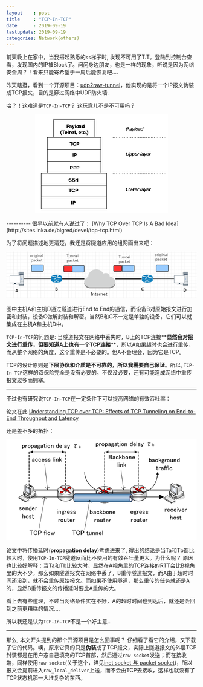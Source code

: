 ```yaml
---
layout    : post
title     : "TCP-In-TCP"
date      : 2019-09-19
lastupdate: 2019-09-19
categories: Network(others)
---
```

前天晚上在家中，当我搭起熟悉的`ss`梯子时, 发现不可用了T.T。登陆到控制台查看，发现国内的IP被Block了。问问身边朋友，也是一样的现象，听说是因为网络安全周？！看来只能寄希望于一周后能恢复吧....

昨天瞎逛，看到一个开源项目：[udp2raw-tunnel](https://github.com/wangyu-/udp2raw-tunnel)，他实现的是将一个IP报文伪装成TCP报文，目的是穿过网络中UDP防火墙.

哈？！这难道是`TCP-In-TCP`？ 这玩意儿不是不可用吗？

<p align="center"><img src="/assets/img/tcp-in-tcp/stack-tcp.PNG"></p>
----------
很早以前就有人说过了：
[Why TCP Over TCP Is A Bad Idea](http://sites.inka.de/bigred/devel/tcp-tcp.html)

为了将问题描述地更清楚，我还是将隧道应用的组网画出来吧：


<p align="center"><img src="/assets/img/tcp-in-tcp/tunnel.PNG"></p>

图中主机A和主机D通过隧道进行End to End的通信，而设备B对原始报文进行加密和封装，设备C做解封装和解密。当然B和C不一定是单独的设备，它们可以就集成在主机A和主机D中。

`TCP-In-TCP`的问题是: 当隧道报文在网络中丢失时，B上的TCP连接**<B-C>**显然会对报文进行重传，但要知道A上也有一个TCP连接**<A-D>**，所以A如果超时也会进行重传，而从整个网络的角度，这个重传是不必要的。但A不会理会，因为它是TCP。

TCP的设计原则是**下层协议和介质是不可靠的，所以我需要自己保证**。所以, `TCP-In-TCP`这样的双保险完全是没有必要的。不仅没必要，还有可能造成网络中重传报文过多而拥塞。

-----------

不过也有研究说`TCP-In-TCP`在一定条件下可以提高网络的有效吞吐率：

论文在此 [Understanding TCP over TCP: Effects of TCP Tunneling on End-to-End Throughput and Latency](http://citeseerx.ist.psu.edu/viewdoc/download?doi=10.1.1.78.5815&rep=rep1&type=pdf)

还是差不多的拓扑：

<p align="center"><img src="/assets/img/tcp-in-tcp/topo.PNG"></p>

论文中将传播延时(**propagation delay**)考虑进来了, 得出的结论是当Ta和Tb都比较大时，使用`TCP-In-TCP`隧道反而比不使用的有效吞吐量更大。为什么呢？ 原因也比较好解释：当Ta和Tb比较大时，显然在A视角里的TCP连接<A-D>的RTT会比B视角里的<B-D>大不少，那么如果隧道报文在网络中丢了，B重传隧道报文，而A由于超时时间还没到，就不会重传原始报文。而如果不使用隧道，那么重传的任务就还是A的，显然B重传报文的传播延时要比A重传的大。

看上去有些道理，不过当网络条件实在不好，A的超时时间也到达后，就还是会回到之前更糟糕的情况....

所以我还是认为`TCP-In-TCP`不是一个好主意..

-----------

那么, 本文开头提到的那个开源项目是怎么回事呢？ 仔细看了看它的介绍，又下载了它的代码。噢，原来它真的只是**伪装**成了TCP报文，实际上隧道报文的外层TCP封装都是在用户态自己填充的TCP首部，然后通过`raw socket`发送；而在接收端，同样使用`raw socket`(关于这个，详见[inet socket 与 packet socket](https://segmentfault.com/a/1190000020103410))，所以报文会提前进入`raw_local_deliver`上送，而不会由TCP去接收，这样也就没有了TCP状态机那一大堆复杂的东西。






